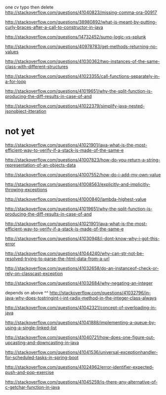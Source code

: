 one cv typo then delete http://stackoverflow.com/questions/41040823/missing-comma-ora-00917

http://stackoverflow.com/questions/38980892/what-is-meant-by-putting-curly-braces-after-a-call-to-constructor-in-java

http://stackoverflow.com/questions/14732452/sumo-logic-vs-splunk

http://stackoverflow.com/questions/40978783/get-methods-returning-no-values

http://stackoverflow.com/questions/41030362/two-instances-of-the-same-class-with-different-structures

http://stackoverflow.com/questions/41023355/call-functions-separately-in-a-for-loop

http://stackoverflow.com/questions/41019651/why-the-split-function-is-producing-the-diff-results-in-case-of-and

http://stackoverflow.com/questions/41022379/simplify-java-nested-jsonobject-itteration

not yet
====

http://stackoverflow.com/questions/41021901/java-what-is-the-most-efficient-way-to-verify-if-a-stack-is-made-of-the-same-e

http://stackoverflow.com/questions/41007823/how-do-you-return-a-string-representation-of-an-objects-data

http://stackoverflow.com/questions/41007552/how-do-i-add-my-own-value

http://stackoverflow.com/questions/41008563/explicitly-and-implicitly-throwing-exceptions

http://stackoverflow.com/questions/41000840/lambda-highest-value

http://stackoverflow.com/questions/41019651/why-the-split-function-is-producing-the-diff-results-in-case-of-and

http://stackoverflow.com/questions/41021901/java-what-is-the-most-efficient-way-to-verify-if-a-stack-is-made-of-the-same-e

http://stackoverflow.com/questions/41030948/i-dont-know-why-i-got-this-error

http://stackoverflow.com/questions/41044240/why-can-str-not-be-resolved-trying-to-parse-the-html-data-from-a-url

http://stackoverflow.com/questions/41032658/do-an-instanceof-check-or-rely-on-classcast-exception

http://stackoverflow.com/questions/41032684/why-negating-an-integer

depends on above ^^ http://stackoverflow.com/questions/41032796/in-java-why-does-tostringint-i-int-radix-method-in-the-integer-class-always

http://stackoverflow.com/questions/41042321/concept-of-overloading-in-java

http://stackoverflow.com/questions/41041888/implementing-a-queue-by-using-a-single-linked-list

http://stackoverflow.com/questions/41040721/how-does-one-figure-out-upcasting-and-downcasting-in-java

http://stackoverflow.com/questions/41041536/universal-exceptionhandler-for-scheduled-tasks-in-spring-boot

http://stackoverflow.com/questions/41024962/error-identifier-expected-push-and-pop-exercise

http://stackoverflow.com/questions/41045259/is-there-any-alternative-of-c-getchar-function-in-java